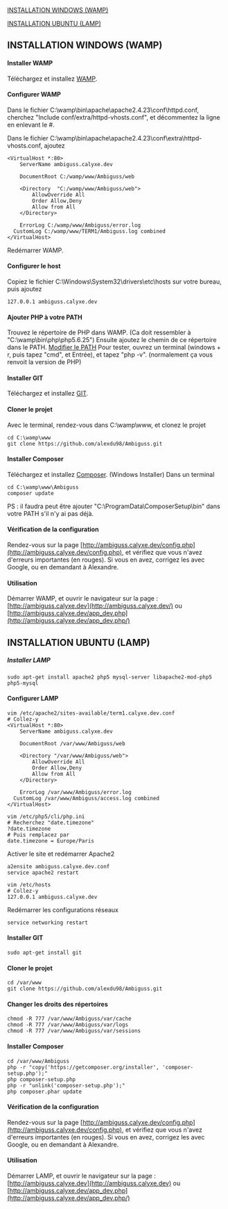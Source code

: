 [INSTALLATION WINDOWS (WAMP)](https://github.com/alexdu98/Ambiguss#installation-windows-wamp)

[INSTALLATION UBUNTU (LAMP)](https://github.com/alexdu98/Ambiguss#installation-ubuntu-lamp)

## INSTALLATION WINDOWS (WAMP)
#### Installer WAMP
Téléchargez et installez [WAMP](http://www.wampserver.com/).

#### Configurer WAMP
Dans le fichier C:\wamp\bin\apache\apache2.4.23\conf\httpd.conf, cherchez "Include conf/extra/httpd-vhosts.conf",
et décommentez la ligne en enlevant le #.

Dans le fichier C:\wamp\bin\apache\apache2.4.23\conf\extra\httpd-vhosts.conf, ajoutez
```
<VirtualHost *:80>
	ServerName ambiguss.calyxe.dev

	DocumentRoot C:/wamp/www/Ambiguss/web

	<Directory  "C:/wamp/www/Ambiguss/web">
		AllowOverride All
		Order Allow,Deny
        Allow from All
	</Directory>

	ErrorLog C:/wamp/www/Ambiguss/error.log
  CustomLog C:/wamp/www/TERM1/Ambiguss.log combined
</VirtualHost>
```
Redémarrer WAMP.

#### Configurer le host
Copiez le fichier C:\Windows\System32\drivers\etc\hosts sur votre bureau, puis ajoutez 
```
127.0.0.1 ambiguss.calyxe.dev
```

#### Ajouter PHP à votre PATH
Trouvez le répertoire de PHP dans WAMP. (Ca doit ressembler à "C:\wamp\bin\php\php5.6.25")
Ensuite ajoutez le chemin de ce répertoire dans le PATH. [Modifier le PATH](http://sametmax.com/ajouter-un-chemin-a-la-variable-denvironnement-path-sous-windows/)
Pour tester, ouvrez un terminal (windows + r, puis tapez "cmd", et Entrée), et tapez "php -v". (normalement ça vous renvoit la version de PHP)

#### Installer GIT
Téléchargez et installez [GIT](https://git-scm.com/).

#### Cloner le projet
Avec le terminal, rendez-vous dans C:\wamp\www, et clonez le projet
```
cd C:\wamp\www
git clone https://github.com/alexdu98/Ambiguss.git
```

#### Installer Composer
Téléchargez et installez [Composer](https://getcomposer.org/download/). (Windows Installer)
Dans un terminal
```
cd C:\wamp\www\Ambiguss
composer update
```
PS : il faudra peut être ajouter "C:\ProgramData\ComposerSetup\bin" dans votre PATH s'il n'y ai pas déjà.

#### Vérification de la configuration
Rendez-vous sur la page [http://ambiguss.calyxe.dev/config.php](http://ambiguss.calyxe.dev/config.php), et vérifiez que vous n'avez d'erreurs importantes (en rouges). Si vous en avez, corrigez les avec Google, ou en demandant à Alexandre.

#### Utilisation
Démarrer WAMP, et ouvrir le navigateur sur la page : [http://ambiguss.calyxe.dev](http://ambiguss.calyxe.dev/) ou [http://ambiguss.calyxe.dev/app_dev.php](http://ambiguss.calyxe.dev/app_dev.php/)

## INSTALLATION UBUNTU (LAMP)
##### Installer LAMP
```
sudo apt-get install apache2 php5 mysql-server libapache2-mod-php5 php5-mysql
```

#### Configurer LAMP
```
vim /etc/apache2/sites-available/term1.calyxe.dev.conf
# Collez-y 
<VirtualHost *:80>
	ServerName ambiguss.calyxe.dev

	DocumentRoot /var/www/Ambiguss/web

	<Directory "/var/www/Ambiguss/web">
		AllowOverride All
		Order Allow,Deny
        Allow from All
	</Directory>

	ErrorLog /var/www/Ambiguss/error.log
  CustomLog /var/www/Ambiguss/access.log combined
</VirtualHost>
```
```
vim /etc/php5/cli/php.ini
# Recherchez "date.timezone"
?date.timezone
# Puis remplacez par
date.timezone = Europe/Paris
```
Activer le site et redémarrer Apache2
```
a2ensite ambiguss.calyxe.dev.conf
service apache2 restart
```
```
vim /etc/hosts
# Collez-y
127.0.0.1 ambiguss.calyxe.dev
```
Redémarrer les configurations réseaux
```
service networking restart
```

#### Installer GIT
```
sudo apt-get install git
```

#### Cloner le projet
```
cd /var/www
git clone https://github.com/alexdu98/Ambiguss.git
```

#### Changer les droits des répertoires
```
chmod -R 777 /var/www/Ambiguss/var/cache
chmod -R 777 /var/www/Ambiguss/var/logs
chmod -R 777 /var/www/Ambiguss/var/sessions
```

#### Installer Composer
```
cd /var/www/Ambiguss
php -r "copy('https://getcomposer.org/installer', 'composer-setup.php');"
php composer-setup.php
php -r "unlink('composer-setup.php');"
php composer.phar update
```

#### Vérification de la configuration
Rendez-vous sur la page [http://ambiguss.calyxe.dev/config.php](http://ambiguss.calyxe.dev/config.php), et vérifiez que vous n'avez d'erreurs importantes (en rouges). Si vous en avez, corrigez les avec Google, ou en demandant à Alexandre.

#### Utilisation
Démarrer LAMP, et ouvrir le navigateur sur la page : [http://ambiguss.calyxe.dev](http://ambiguss.calyxe.dev) ou [http://ambiguss.calyxe.dev/app_dev.php](http://ambiguss.calyxe.dev/app_dev.php/)

